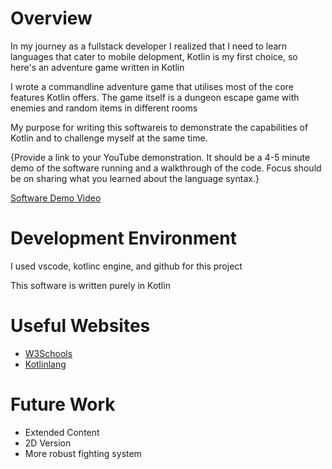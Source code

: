 # Overview

In my journey as a fullstack developer I realized that I need to learn languages that cater to mobile delopment, Kotlin is my first choice, so here's an adventure game written in Kotlin

I wrote a commandline adventure game that utilises most of the core features Kotlin offers. The game itself is a dungeon escape game with enemies and random items in different rooms

My purpose for writing this softwareis to demonstrate the capabilities of Kotlin and to challenge myself at the same time.

{Provide a link to your YouTube demonstration. It should be a 4-5 minute demo of the software running and a walkthrough of the code. Focus should be on sharing what you learned about the language syntax.}

[Software Demo Video](http://youtube.link.goes.here)

# Development Environment

I used vscode, kotlinc engine, and github for this project

This software is written purely in Kotlin

# Useful Websites

- [W3Schools](https://www.w3schools.com/KOTLIN/index.php)
- [Kotlinlang](https://kotlinlang.org/docs/home.html)

# Future Work

- Extended Content
- 2D Version
- More robust fighting system
